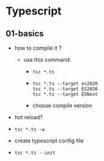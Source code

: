 # Typescript 
## 01-basics
- how to compile it ?
  - use this command:
    - ```
      tsc *.ts
      ```
    - ```
      tsc *.ts --target es2020
      tsc *.ts --target ES2020
      tsc *.ts --target ESNext
      ```    
     - choose compile version 

- hot reload?
 - ```
   tsc *.ts -w
   ```
- create typescript config file
 - ```
   tsc *.ts --init
   ```